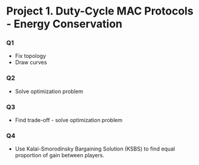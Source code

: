 # Project 1. Duty-Cycle MAC Protocols - Energy Conservation

### Q1
- Fix topology
- Draw curves


### Q2
- Solve optimization problem


### Q3
- Find trade-off - solve optimization problem


### Q4
- Use Kalai-Smorodinsky Bargaining Solution (KSBS) to find equal proportion of gain between 
players.
